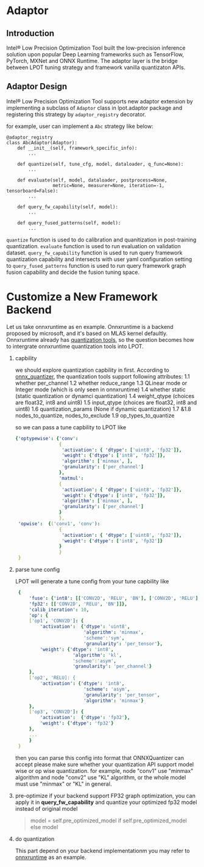 Adaptor
=================

## Introduction

Intel® Low Precision Optimization Tool built the low-precision inference solution upon popular Deep Learning frameworks
such as TensorFlow, PyTorch, MXNet and ONNX Runtime. The adaptor layer is the bridge between LPOT tuning strategy and
framework vanilla quantizaton APIs.

## Adaptor Design

Intel® Low Precision Optimization Tool supports new adaptor extension by implementing a subclass of `Adaptor` class in lpot.adaptor package
 and registering this strategy by `adaptor_registry` decorator.

for example, user can implement a `Abc` strategy like below:
```
@adaptor_registry
class AbcAdaptor(Adaptor):
    def __init__(self, framework_specific_info):
        ...

    def quantize(self, tune_cfg, model, dataloader, q_func=None):
        ...

    def evaluate(self, model, dataloader, postprocess=None,
                 metric=None, measurer=None, iteration=-1, tensorboard=False):
        ...

    def query_fw_capability(self, model):
        ...

    def query_fused_patterns(self, model):
        ...
```

`quantize` function is used to do calibration and quanitization in post-training quantization.
`evaluate` function is used to run evaluation on validation dataset.
`query_fw_capability` function is used to run query framework quantization capability and intersects with user yaml configuration setting to
`query_fused_patterns` function is used to run query framework graph fusion capability and decide the fusion tuning space.

Customize a New Framework Backend
=================
Let us take onnxruntime as en example. Onnxruntime is a backend proposed by microsoft, and it's based on MLAS kernel defaultly. 
Onnxruntime already has  [quantization tools](https://github.com/microsoft/onnxruntime/tree/master/onnxruntime/python/tools/quantization), so the question becomes how to intergrate onnxruntime quantization tools into LPOT. 
1. capbility
   
   we should explore quantization capbility in first. According to [onnx_quantizer](https://github.com/microsoft/onnxruntime/blob/503b61d897074a494f5798069308ee67d8fb9ace/onnxruntime/python/tools/quantization/onnx_quantizer.py#L77), the quantization tools support following attributes:
   1.1 whether per_channel
   1.2 whether reduce_range
   1.3 QLinear mode or Integer mode (which is only seen in onnxruntime)
   1.4 whether static (static quantization or dynamci quantization)
   1.4 weight_qtype (choices are float32, int8 and uint8)
   1.5 input_qtype (choices are float32, int8 and uint8)
   1.6 quantization_params (None if dynamic quantization)
   1.7 &1.8 nodes_to_quantize, nodes_to_exclude
   1.9  op_types_to_quantize

   so we can pass a tune capbility to LPOT like

   ```yaml
   {'optypewise': {'conv': 
                   {
                    'activation': { 'dtype': ['uint8', 'fp32']},
                    'weight': {'dtype': ['int8', 'fp32']},
                    'algorithm': ['minmax', ],
                    'granularity': ['per_channel']
                   }, 
                   'matmul': 
                   {
                    'activation': { 'dtype': ['uint8', 'fp32']},
                    'weight': {'dtype': ['int8', 'fp32']},
                    'algorithm': ['minmax', ],
                    'granularity': ['per_channel']
                   }
                   }, 
    'opwise':  {('conv1', 'conv'):
                   {
                    'activation': { 'dtype': ['uint8', 'fp32']},
                    'weight': {'dtype': ['int8', 'fp32']}
                   }
                   }
    }
   ```

2. parse tune config
   
   LPOT will generate a tune config from your tune capbility like
   ```yaml
    {
        'fuse': {'int8': [['CONV2D', 'RELU', 'BN'], ['CONV2D', 'RELU']],
        'fp32': [['CONV2D', 'RELU', 'BN']]}, 
        'calib_iteration': 10,
        'op': {
        ['op1', 'CONV2D']: {
            'activation':  {'dtype': 'uint8',
                            'algorithm': 'minmax',
                            'scheme':'sym',
                            'granularity': 'per_tensor'},
            'weight': {'dtype': 'int8',
                        'algorithm': 'kl',
                        'scheme':'asym',
                        'granularity': 'per_channel'}
        },
        ['op2', 'RELU]: {
            'activation': {'dtype': 'int8',
                            'scheme': 'asym',
                            'granularity': 'per_tensor',
                            'algorithm': 'minmax'}
        },
        ['op3', 'CONV2D']: {
            'activation':  {'dtype': 'fp32'},
            'weight': {'dtype': 'fp32'}
        },
        ...
        }
    }
   ```
   then you can parse this config into format that ONNXQuantizer can accept
   please make sure whether your quantization API support model wise or op wise quantization. for example, node "conv1" use "minmax" algorithm and node "conv2" use "KL" algorithm, or the whole model must use "minmax" or "KL" in general.

3. pre-optimize
   if your backend support FP32 graph optimization, you can apply it in **query_fw_capability** and quantize your optimized fp32 model instead of original model
   >model = self.pre_optimized_model if self.pre_optimized_model else model

4. do quantization
   
   This part depend on your backend implementationm you may refer to [onnxruntime](../lpot/adaptor/onnxrt.py) as an example.
